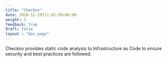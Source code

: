 ```yaml
---
title: "Checkov"
date: 2018-12-29T11:02:05+06:00
weight: 3
feedback: true
draft: false
layout : "doc-page"
---
```


Checkov provides static code analysis to Infrastructure as Code to ensure security and best practices are followed.